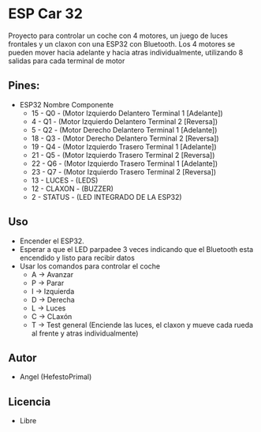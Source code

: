# ESP Car 32

Proyecto para controlar un coche con 4 motores, un juego de luces frontales 
y un claxon con una ESP32 con Bluetooth. Los 4 motores se pueden mover hacia
adelante y hacia atras individualmente, utilizando 8 salidas para cada
terminal de motor

## Pines:
  - ESP32 Nombre Componente
    * 15 -   Q0   - (Motor Izquierdo Delantero Terminal 1 [Adelante])
    * 4  -   Q1   - (Motor Izquierdo Delantero Terminal 2 [Reversa])
    * 5  -   Q2   - (Motor Derecho Delantero Terminal 1 [Adelante])
    * 18 -   Q3   - (Motor Derecho Delantero Terminal 2 [Reversa])
    * 19 -   Q4   - (Motor Izquierdo Trasero Terminal 1 [Adelante])
    * 21 -   Q5   - (Motor Izquierdo Trasero Terminal 2 [Reversa])
    * 22 -   Q6   - (Motor Izquierdo Trasero Terminal 1 [Adelante])
    * 23 -   Q7   - (Motor Izquierdo Trasero Terminal 2 [Reversa])
    * 13 - LUCES  - (LEDS)
    * 12 - CLAXON - (BUZZER)
    * 2  - STATUS - (LED INTEGRADO DE LA ESP32)

## Uso

 - Encender el ESP32.
 - Esperar a que el LED parpadee 3 veces indicando que el Bluetooth esta encendido y listo para recibir datos
 - Usar los comandos para controlar el coche
   - A -> Avanzar
   - P -> Parar
   - I -> Izquierda
   - D -> Derecha
   - L -> Luces
   - C -> CLaxón
   - T -> Test general (Enciende las luces, el claxon y mueve cada rueda al frente y atras individualmente)

## Autor

 - Angel (HefestoPrimal)

## Licencia

 - Libre
